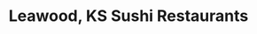 ---
layout: city
title: Leawood, KS Sushi Restaurants
permalink: /kansas/leawood/
stateAbbr: KS
stateName: Kansas
cityName: Leawood
---